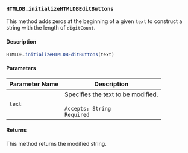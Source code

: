 ### `HTMLDB.initializeHTMLDBEditButtons`

This method adds zeros at the beginning of a given `text` to construct a string with the length of `digitCount`.

#### Description

```javascript
HTMLDB.initializeHTMLDBEditButtons(text)
```

#### Parameters

| Parameter Name             | Description                               |
| -------------------------- | ----------------------------------------- |
| `text` | Specifies the text to be modified.<br><br>`Accepts: String`<br>`Required` |

#### Returns

This method returns the modified string.